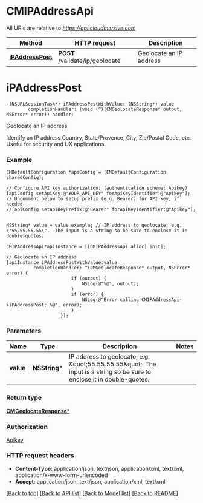 # CMIPAddressApi

All URIs are relative to *https://api.cloudmersive.com*

Method | HTTP request | Description
------------- | ------------- | -------------
[**iPAddressPost**](CMIPAddressApi.md#ipaddresspost) | **POST** /validate/ip/geolocate | Geolocate an IP address


# **iPAddressPost**
```objc
-(NSURLSessionTask*) iPAddressPostWithValue: (NSString*) value
        completionHandler: (void (^)(CMGeolocateResponse* output, NSError* error)) handler;
```

Geolocate an IP address

Identify an IP address Country, State/Provence, City, Zip/Postal Code, etc.  Useful for security and UX applications.

### Example 
```objc
CMDefaultConfiguration *apiConfig = [CMDefaultConfiguration sharedConfig];

// Configure API key authorization: (authentication scheme: Apikey)
[apiConfig setApiKey:@"YOUR_API_KEY" forApiKeyIdentifier:@"Apikey"];
// Uncomment below to setup prefix (e.g. Bearer) for API key, if needed
//[apiConfig setApiKeyPrefix:@"Bearer" forApiKeyIdentifier:@"Apikey"];


NSString* value = value_example; // IP address to geolocate, e.g. \"55.55.55.55\".  The input is a string so be sure to enclose it in double-quotes.

CMIPAddressApi*apiInstance = [[CMIPAddressApi alloc] init];

// Geolocate an IP address
[apiInstance iPAddressPostWithValue:value
          completionHandler: ^(CMGeolocateResponse* output, NSError* error) {
                        if (output) {
                            NSLog(@"%@", output);
                        }
                        if (error) {
                            NSLog(@"Error calling CMIPAddressApi->iPAddressPost: %@", error);
                        }
                    }];
```

### Parameters

Name | Type | Description  | Notes
------------- | ------------- | ------------- | -------------
 **value** | **NSString***| IP address to geolocate, e.g. \&quot;55.55.55.55\&quot;.  The input is a string so be sure to enclose it in double-quotes. | 

### Return type

[**CMGeolocateResponse***](CMGeolocateResponse.md)

### Authorization

[Apikey](../README.md#Apikey)

### HTTP request headers

 - **Content-Type**: application/json, text/json, application/xml, text/xml, application/x-www-form-urlencoded
 - **Accept**: application/json, text/json, application/xml, text/xml

[[Back to top]](#) [[Back to API list]](../README.md#documentation-for-api-endpoints) [[Back to Model list]](../README.md#documentation-for-models) [[Back to README]](../README.md)

